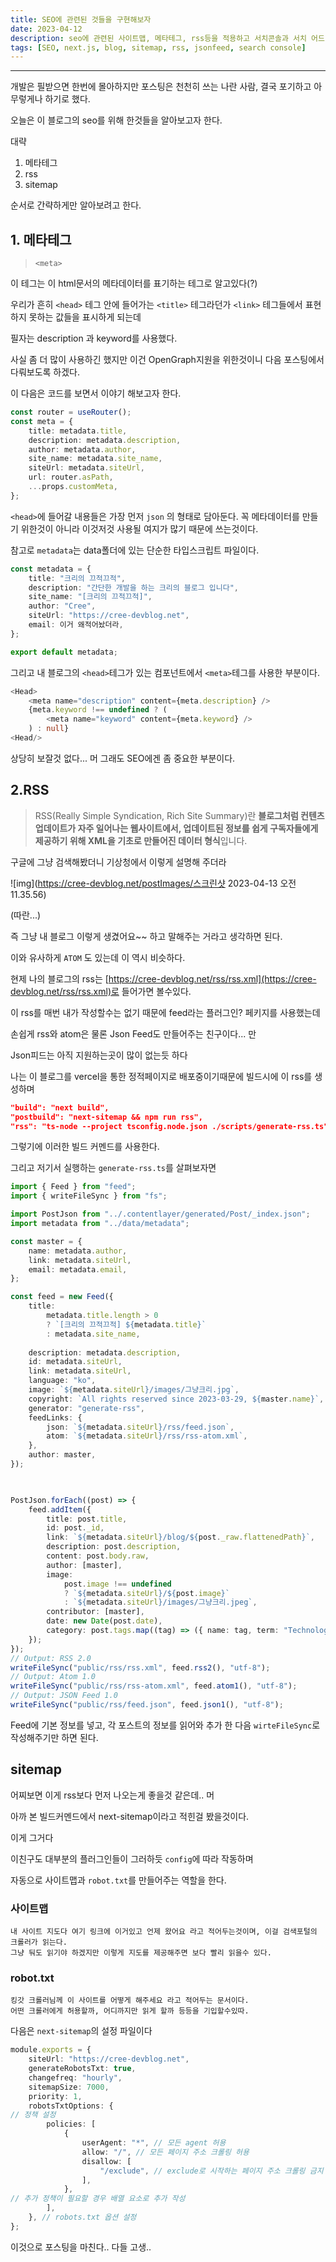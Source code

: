 ```yaml
---
title: SEO에 관련된 것들을 구현해보자
date: 2023-04-12
description: seo에 관련된 사이트맵, 메타테그, rss등을 적용하고 서치콘솔과 서치 어드바이저에 등록해보자
tags: [SEO, next.js, blog, sitemap, rss, jsonfeed, search console]
---
```


---

개발은 필받으면 한번에 몰아하지만 포스팅은 천천히 쓰는 나란 사람, 결국 포기하고 아무렇게나 하기로 했다.

오늘은 이 블로그의 seo를 위해 한것들을 알아보고자 한다.

대략 

1. 메타테그
2. rss
3. sitemap

순서로 간략하게만 알아보려고 한다.


## 1. 메타테그

> `<meta>`

이 테그는 이 html문서의 메타데이터를 표기하는 테그로 알고있다(?)

우리가 흔히 `<head>` 테그 안에 들어가는 `<title>` 테그라던가 `<link>` 테그들에서 표현하지 못하는 값들을 표시하게 되는데

필자는 description 과 keyword를 사용했다.

사실 좀 더 많이 사용하긴 했지만 이건 OpenGraph지원을 위한것이니 다음 포스팅에서 다뤄보도록 하겠다.


이 다음은 코드를 보면서 이야기 해보고자 한다.

```typescript
const router = useRouter();
const meta = {
	title: metadata.title,
	description: metadata.description,
	author: metadata.author,
	site_name: metadata.site_name,
	siteUrl: metadata.siteUrl,
	url: router.asPath,
	...props.customMeta,
};
```

`<head>`에 들어갈 내용들은 가장 먼저 `json` 의 형태로 담아둔다.
꼭 메타데이터를 만들기 위한것이 아니라 이것저것 사용될 여지가 많기 때문에 쓰는것이다.

참고로 `metadata`는 data폴더에 있는 단순한 타입스크립트 파일이다.

``` Typescript
const metadata = {
	title: "크리의 끄적끄적",
	description: "간단한 개발을 하는 크리의 블로그 입니다",
	site_name: "[크리의 끄적끄적]",
	author: "Cree",
	siteUrl: "https://cree-devblog.net",
	email: 이거 왜적어놨더라,
};

export default metadata;
```

그리고 내 블로그의 `<head>`테그가 있는 컴포넌트에서 `<meta>`테그를 사용한 부분이다.

``` Typescript
<Head>
	<meta name="description" content={meta.description} />
	{meta.keyword !== undefined ? (
		<meta name="keyword" content={meta.keyword} />
	) : null}
<Head/>
```

상당히 보잘것 없다... 머 그래도 SEO에겐 좀 중요한 부분이다.

## 2.RSS

> RSS(Really Simple Syndication, Rich Site Summary)란 **블로그처럼 컨텐츠 업데이트가 자주 일어나는 웹사이트에서, 업데이트된 정보를 쉽게 구독자들에게 제공하기 위해 XML을 기초로 만들어진 데이터 형식**입니다.

구글에 그냥 검색해봤더니 기상청에서 이렇게 설명해 주더라

![img](https://cree-devblog.net/postImages/스크린샷 2023-04-13 오전 11.35.56)

(따란...)

즉 그냥 내 블로그 이렇게 생겼어요~~ 하고 말해주는 거라고 생각하면 된다.

이와 유사하게 `ATOM` 도 있는데 이 역시 비슷하다.

현제 나의 블로그의 rss는 [https://cree-devblog.net/rss/rss.xml](https://cree-devblog.net/rss/rss.xml)로 들어가면 볼수있다.

이 rss를 매번 내가 작성할수는 없기 때문에 feed라는 플러그인? 페키지를 사용했는데

손쉽게 rss와 atom은 물론 Json Feed도 만들어주는 친구이다... 만

Json피드는 아직 지원하는곳이 많이 없는듯 하다


나는 이 블로그를 vercel을 통한 정적페이지로 배포중이기때문에 빌드시에 이 rss를 생성하며 

```json
"build": "next build",
"postbuild": "next-sitemap && npm run rss",
"rss": "ts-node --project tsconfig.node.json ./scripts/generate-rss.ts"
```
그렇기에 이러한 빌드 커멘드를 사용한다.

그리고 저기서 실행하는 `generate-rss.ts`를 살펴보자면

``` typescript
import { Feed } from "feed";
import { writeFileSync } from "fs";

import PostJson from "../.contentlayer/generated/Post/_index.json";
import metadata from "../data/metadata";

const master = {
	name: metadata.author,
	link: metadata.siteUrl,
	email: metadata.email,
};

const feed = new Feed({
	title:
		metadata.title.length > 0 
		? `[크리의 끄적끄적] ${metadata.title}`
		: metadata.site_name,
	
	description: metadata.description,
	id: metadata.siteUrl,
	link: metadata.siteUrl,
	language: "ko",
	image: `${metadata.siteUrl}/images/그냥크리.jpg`,
	copyright: `All rights reserved since 2023-03-29, ${master.name}`,
	generator: "generate-rss",
	feedLinks: {
		json: `${metadata.siteUrl}/rss/feed.json`,
		atom: `${metadata.siteUrl}/rss/rss-atom.xml`,
	},
	author: master,
});

  

PostJson.forEach((post) => {
	feed.addItem({
		title: post.title,
		id: post._id,
		link: `${metadata.siteUrl}/blog/${post._raw.flattenedPath}`,
		description: post.description,
		content: post.body.raw,
		author: [master],
		image:
			post.image !== undefined
			? `${metadata.siteUrl}/${post.image}`
			: `${metadata.siteUrl}/images/그냥크리.jpeg`,
		contributor: [master],
		date: new Date(post.date),
		category: post.tags.map((tag) => ({ name: tag, term: "Technologies" })),
	});
});
// Output: RSS 2.0
writeFileSync("public/rss/rss.xml", feed.rss2(), "utf-8");
// Output: Atom 1.0
writeFileSync("public/rss/rss-atom.xml", feed.atom1(), "utf-8");
// Output: JSON Feed 1.0
writeFileSync("public/rss/feed.json", feed.json1(), "utf-8");
```

Feed에 기본 정보를 넣고, 각 포스트의 정보를 읽어와 추가 한 다음 `wirteFileSync`로 작성해주기만 하면 된다.

## sitemap

어찌보면 이게 rss보다 먼저 나오는게 좋을것 같은데.. 머 

아까 본 빌드커멘드에서 next-sitemap이라고 적힌걸 봤을것이다.

이게 그거다

이친구도 대부분의 플러그인들이 그러하듯 `config`에 따라 작동하며

자동으로 사이트맵과 `robot.txt`를 만들어주는 역할을 한다.

### 사이트맵

	내 사이트 지도다 여기 링크에 이거있고 언제 왔어요 라고 적어두는것이며, 이걸 검색포털의 크롤러가 읽는다.
	그냥 둬도 읽기야 하겠지만 이렇게 지도를 제공해주면 보다 빨리 읽을수 있다.

### robot.txt

	킹갓 크롤러님께 이 사이트를 어떻게 해주세요 라고 적어두는 문서이다.
	어떤 크롤러에게 허용할까, 어디까지만 읽게 할까 등등을 기입할수있따.

다음은 `next-sitemap`의 설정 파일이다

``` Typescript
module.exports = {
	siteUrl: "https://cree-devblog.net",
	generateRobotsTxt: true,
	changefreq: "hourly",
	sitemapSize: 7000,
	priority: 1,
	robotsTxtOptions: {
// 정책 설정
		policies: [
			{
				userAgent: "*", // 모든 agent 허용
				allow: "/", // 모든 페이지 주소 크롤링 허용
				disallow: [
					"/exclude", // exclude로 시작하는 페이지 주소 크롤링 금지
				],
			},
// 추가 정책이 필요할 경우 배열 요소로 추가 작성
		],
	}, // robots.txt 옵션 설정
};
```


이것으로 포스팅을 마친다.. 다들 고생..